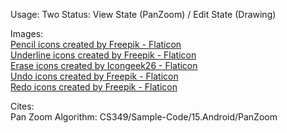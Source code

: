 Usage:
Two Status: View State (PanZoom) / Edit State (Drawing)

Images: <br/>
<a href="https://www.flaticon.com/free-icons/pencil" title="pencil icons">Pencil icons created by Freepik - Flaticon</a> <br/>
<a href="https://www.flaticon.com/free-icons/underline" title="underline icons">Underline icons created by Freepik - Flaticon</a> <br/>
<a href="https://www.flaticon.com/free-icons/erase" title="erase icons">Erase icons created by Icongeek26 - Flaticon</a> <br/>
<a href="https://www.flaticon.com/free-icons/undo" title="undo icons">Undo icons created by Freepik - Flaticon</a> <br/>
<a href="https://www.flaticon.com/free-icons/redo" title="redo icons">Redo icons created by Freepik - Flaticon</a> <br/>

Cites: <br/>
Pan Zoom Algorithm: CS349/Sample-Code/15.Android/PanZoom